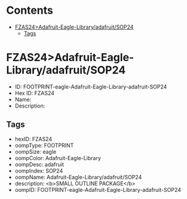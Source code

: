 



Contents
========

* [FZAS24>Adafruit-Eagle-Library/adafruit/SOP24](#fzas24adafruit-eagle-libraryadafruitsop24)
	* [Tags](#tags)

# FZAS24>Adafruit-Eagle-Library/adafruit/SOP24

- ID: FOOTPRINT-eagle-Adafruit-Eagle-Library-adafruit-SOP24
- Hex ID: FZAS24
- Name: 
- Description: 

## Tags

- hexID: FZAS24
- oompType: FOOTPRINT
- oompSize: eagle
- oompColor: Adafruit-Eagle-Library
- oompDesc: adafruit
- oompIndex: SOP24
- oompName: Adafruit-Eagle-Library/adafruit/SOP24
- description: &lt;b&gt;SMALL OUTLINE PACKAGE&lt;/b&gt;
- oompID: FOOTPRINT-eagle-Adafruit-Eagle-Library-adafruit-SOP24
